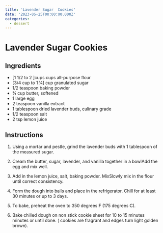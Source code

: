 ```yaml
---
title: 'Lavender Sugar  Cookies'
date: '2023-06-25T00:00:00.000Z'
categories:
  - dessert
---
```

# Lavender Sugar Cookies

## Ingredients
- [1 1/2 to 2 ]cups cups all-purpose flour
- [3/4 cup to 1 ¼] cup granulated sugar 
- 1/2 teaspoon baking powder
- ¾ cup butter, softened
- 1 large egg
- 2 teaspoon vanilla extract
- 1 tablespoon dried lavender buds, culinary grade
- 1/2 teaspoon salt
- 2 tsp lemon juice


## Instructions

1. Using a mortar and pestle, grind the lavender buds with 1 tablespoon of the measured sugar.
2. Cream the butter, sugar, lavender, and vanilla together in a bowlAdd the egg and mix well.
3. Add in the lemon juice, salt, baking powder. MixSlowly mix in the flour until correct consistency. 
4. Form the dough into balls and place in the refrigerator. Chill for at least 30 minutes or up to 3 days.

5. To bake, preheat the oven to 350 degrees F (175 degrees C).
6. Bake chilled dough on non stick cookie sheet for 10 to 15 minutes minutes or until done. ( cookies are fragrant and edges turn light golden brown).


